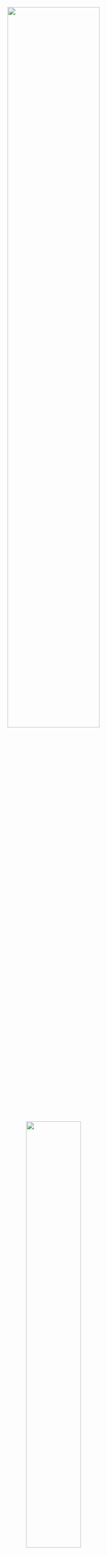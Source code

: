 <p align="center">
  <img width="65%" height="65%" src="https://i.ibb.co/7JYvGQ5/n4m-supplemental.png"/>  
</p>

<p align="center">
  <img width="50%" height="50%" src="https://i.ibb.co/5xvCLDL/n4m-supplemental-enterprise.png"/>  
</p>

<p align="center">
<b>A compendium of Node-for-Max projects meant to be a supplement to the main <a href="https://github.com/Cycling74/n4m-examples">n4m-examples</a> repository.</b>
</br>
<em>*Note: The repository is constantly under construction.*</em>
</br>
<em>*Check back for updates. Currently in the process of documenting each project. If you have ideas for projects post them in Issues. Thank you!*</em>
</p>

## Projects
- **archive-search** -> Example of searching Archive.org.
- **audio-encryption** -> Example of encrypting and decrypting an audio buffer.
- **bootstrap** -> Example of various Bootstrap components on a static-site served by Express.
- **cat-wall** -> Example of image sonification using the Cat API.
- **crypto** -> Data encryption examples using the *[crypto](https://nodejs.org/api/crypto.html)* library.
- **dominos** -> Example of ordering Dominos using IFTTT.
- **halloween** -> Synchronizing the "Halloween" theme with a LIFX bulb.
- **ifttt-gsheets** -> Example of sending data to a Google Sheet using IFTTT.
- **input-form** -> Example of using the <input> tag for sending data from a web page to Max.
- **lifx** -> Example of how to use the *[lifx-http-api](https://www.npmjs.com/package/lifx-http-api)* library.
- **MaxCards** -> Creativity cards for alleviating blocks in the style of Magic: The Gathering. [WIP]
- **node-reel** -> Example of creating cron jobs using the *[node-reel](https://www.npmjs.com/package/node-reel)* library.
- **raffle** -> Random number generator for selecting a raffle winner.
- **receive-internet-sounds** -> Example how upload a file to Max from anywhere around the earth using ngrok tunneling.
- **usgs** -> Example of getting earthquake data from the USGS and various sonification techniques.
- **workshop-materials** -> Materials meant for Node-for-Max workshop free-time. [WIP]
- **ws-fm-synth** -> Example of how to control Max using a browser with WebSockets.js.
- **xeno-canto** -> Example of how to create a global bird sampler using xeno-canto, FFmpeg, & *[shelljs](https://www.npmjs.com/package/shelljs)*
